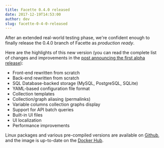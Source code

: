 ```yaml
---
title: Facette 0.4.0 released
date: 2017-12-19T14:53:00
author: dev
slug: facette-0-4-0-released
---
```

After an extended real-world testing phase, we're confident enough to finally
release the 0.4.0 branch of Facette as _production ready_.

Here are the highlights of this new version (you can read the complete list of
changes and improvements in the
[post announcing the first alpha release][alpha-release]):<!--more-->

* Front-end rewritten from scratch
* Back-end rewritten from scratch
* SQL Database-backed storage (MySQL, PostgreSQL, SQLite)
* YAML-based configuration file format
* Collection templates
* Collection/graph aliasing (permalinks)
* Variable columns collection graphs display
* Support for API batch queries
* Built-in UI files
* UI localization
* Performance improvements

Linux packages and various pre-compiled versions are available on
[Github][github], and the image is up-to-date on the [Docker Hub][docker].

[alpha-release]: /2017/06/21/facette-0-4-0alpha1-released/
[docker]: https://hub.docker.com/r/facette/facette/
[github]: https://github.com/facette/facette/releases/tag/0.4.0
